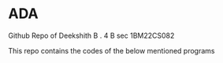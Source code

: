 # ADA 

Github Repo of Deekshith B . 4 B sec 1BM22CS082

This repo contains the codes of the below mentioned programs
